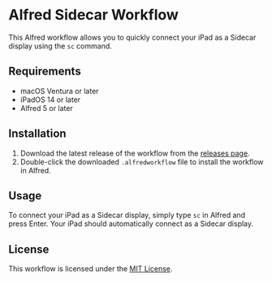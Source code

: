 # Alfred Sidecar Workflow

This Alfred workflow allows you to quickly connect your iPad as a Sidecar display using the `sc` command.

## Requirements

- macOS Ventura or later
- iPadOS 14 or later
- Alfred 5 or later

## Installation

1. Download the latest release of the workflow from the [releases page](https://github.com/kovstas/alfred-sidecar/releases).
2. Double-click the downloaded `.alfredworkflow` file to install the workflow in Alfred.

## Usage

To connect your iPad as a Sidecar display, simply type `sc` in Alfred and press Enter. Your iPad should automatically connect as a Sidecar display.

## License

This workflow is licensed under the [MIT License](LICENSE).
